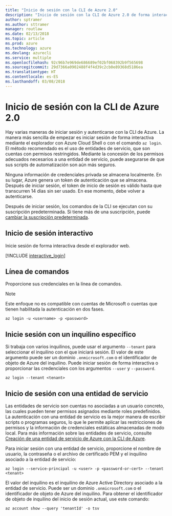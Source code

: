 ```yaml
---
title: "Inicio de sesión con la CLI de Azure 2.0"
description: "Inicio de sesión con la CLI de Azure 2.0 de forma interactiva o con credenciales locales"
author: sptramer
ms.author: sttramer
manager: routlaw
ms.date: 02/13/2018
ms.topic: article
ms.prod: azure
ms.technology: azure
ms.devlang: azurecli
ms.service: multiple
ms.openlocfilehash: 92c96b7e969de686689ef02bf068392b9f565698
ms.sourcegitcommit: 29d7366a0902488f4f4d39c2cb0e89368d5186ea
ms.translationtype: HT
ms.contentlocale: es-ES
ms.lasthandoff: 03/08/2018
---
```

# <a name="log-in-with-azure-cli-20"></a>Inicio de sesión con la CLI de Azure 2.0

Hay varias maneras de iniciar sesión y autenticarse con la CLI de Azure. La manera más sencilla de empezar es iniciar sesión de forma interactiva mediante el explorador con Azure Cloud Shell o con el comando `az login`.
El método recomendado es el uso de entidades de servicio, que son cuentas con permisos restringidos. Mediante la concesión de los permisos adecuados necesarios a una entidad de servicio, puede asegurarse de que sus scripts de automatización son aún más seguros.

Ninguna información de credenciales privada se almacena localmente. En su lugar, Azure genera un token de autenticación que se almacena. Después de iniciar sesión, el token de inicio de sesión es válido hasta que transcurren 14 días sin ser usado. En ese momento, debe volver a autenticarse.

Después de iniciar sesión, los comandos de la CLI se ejecutan con su suscripción predeterminada. Si tiene más de una suscripción, puede [cambiar la suscripción predeterminada](manage-azure-subscriptions-azure-cli.md).

## <a name="interactive-log-in"></a>Inicio de sesión interactivo

Inicie sesión de forma interactiva desde el explorador web.

[!INCLUDE [interactive_login](includes/interactive-login.md)]

## <a name="command-line"></a>Línea de comandos

Proporcione sus credenciales en la línea de comandos.

> [!Note]
> Este enfoque no es compatible con cuentas de Microsoft o cuentas que tienen habilitada la autenticación en dos fases.

```azurecli
az login -u <username> -p <password>
```

## <a name="log-in-with-a-specific-tenant"></a>Inicie sesión con un inquilino específico

Si trabaja con varios inquilinos, puede usar el argumento `--tenant` para seleccionar el inquilino con el que iniciará sesión. El valor de este argumento puede ser un dominio `.onmicrosoft.com` o el identificador de objeto de Azure del inquilino. Puede iniciar sesión de forma interactiva o proporcionar las credenciales con los argumentos `--user` y `--password`. 

```
az login --tenant <tenant>
```

## <a name="logging-in-with-a-service-principal"></a>Inicio de sesión con una entidad de servicio

Las entidades de servicio son cuentas no asociadas a un usuario concreto, las cuales pueden tener permisos asignados mediante roles predefinidos. La autenticación con una entidad de servicio es la mejor manera de escribir scripts o programas seguros, lo que le permite aplicar las restricciones de permisos y la información de credenciales estáticas almacenadas de modo local. Para más información sobre las entidades de servicio, consulte [Creación de una entidad de servicio de Azure con la CLI de Azure](create-an-azure-service-principal-azure-cli.md).

Para iniciar sesión con una entidad de servicio, proporcione el nombre de usuario, la contraseña o el archivo de certificado PEM y el inquilino asociado a la entidad de servicio:

```azurecli
az login --service-principal -u <user> -p <password-or-cert> --tenant <tenant>
```

El valor del inquilino es el inquilino de Azure Active Directory asociado a la entidad de servicio. Puede ser un dominio `.onmicrosoft.com` o el identificador de objeto de Azure del inquilino.
Para obtener el identificador de objeto de inquilino del inicio de sesión actual, use este comando:

```azurecli
az account show --query 'tenantId' -o tsv
```
